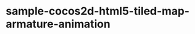 sample-cocos2d-html5-tiled-map-armature-animation
=================================================
